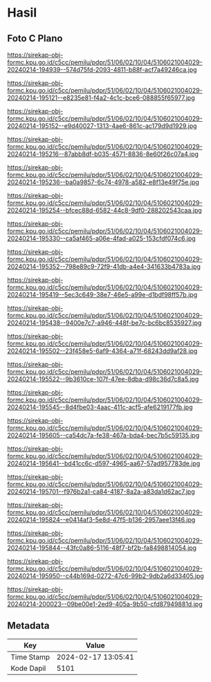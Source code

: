 # Hasil

## Foto C Plano

https://sirekap-obj-formc.kpu.go.id/c5cc/pemilu/pdpr/51/06/02/10/04/5106021004029-20240214-194939--574d75fd-2093-4811-b88f-acf7a49246ca.jpg

https://sirekap-obj-formc.kpu.go.id/c5cc/pemilu/pdpr/51/06/02/10/04/5106021004029-20240214-195121--e8235e81-f4a2-4c1c-bce6-088855f65977.jpg

https://sirekap-obj-formc.kpu.go.id/c5cc/pemilu/pdpr/51/06/02/10/04/5106021004029-20240214-195152--e9d40027-1313-4ae6-861c-ac179d9d1929.jpg

https://sirekap-obj-formc.kpu.go.id/c5cc/pemilu/pdpr/51/06/02/10/04/5106021004029-20240214-195216--87abb8df-b035-4571-8836-8e60f26c07a4.jpg

https://sirekap-obj-formc.kpu.go.id/c5cc/pemilu/pdpr/51/06/02/10/04/5106021004029-20240214-195236--ba0a9857-6c74-4978-a582-e8f13e49f75e.jpg

https://sirekap-obj-formc.kpu.go.id/c5cc/pemilu/pdpr/51/06/02/10/04/5106021004029-20240214-195254--bfcec88d-6582-44c8-9df0-288202543caa.jpg

https://sirekap-obj-formc.kpu.go.id/c5cc/pemilu/pdpr/51/06/02/10/04/5106021004029-20240214-195330--ca5af465-a06e-4fad-a025-153cfdf074c6.jpg

https://sirekap-obj-formc.kpu.go.id/c5cc/pemilu/pdpr/51/06/02/10/04/5106021004029-20240214-195352--798e89c9-72f9-41db-a4e4-341633b4783a.jpg

https://sirekap-obj-formc.kpu.go.id/c5cc/pemilu/pdpr/51/06/02/10/04/5106021004029-20240214-195419--5ec3c649-38e7-46e5-a99e-d1bdf98ff57b.jpg

https://sirekap-obj-formc.kpu.go.id/c5cc/pemilu/pdpr/51/06/02/10/04/5106021004029-20240214-195438--9400e7c7-a946-448f-be7c-bc6bc8535927.jpg

https://sirekap-obj-formc.kpu.go.id/c5cc/pemilu/pdpr/51/06/02/10/04/5106021004029-20240214-195502--23f458e5-6af9-4364-a71f-68243dd9af28.jpg

https://sirekap-obj-formc.kpu.go.id/c5cc/pemilu/pdpr/51/06/02/10/04/5106021004029-20240214-195522--9b3610ce-107f-47ee-8dba-d98c36d7c8a5.jpg

https://sirekap-obj-formc.kpu.go.id/c5cc/pemilu/pdpr/51/06/02/10/04/5106021004029-20240214-195545--8d4fbe03-4aac-411c-acf5-afe6219177fb.jpg

https://sirekap-obj-formc.kpu.go.id/c5cc/pemilu/pdpr/51/06/02/10/04/5106021004029-20240214-195605--ca54dc7a-fe38-467a-bda4-bec7b5c59135.jpg

https://sirekap-obj-formc.kpu.go.id/c5cc/pemilu/pdpr/51/06/02/10/04/5106021004029-20240214-195641--bd41cc6c-d597-4965-aa67-57ad957783de.jpg

https://sirekap-obj-formc.kpu.go.id/c5cc/pemilu/pdpr/51/06/02/10/04/5106021004029-20240214-195701--f976b2a1-ca84-4187-8a2a-a83da1d62ac7.jpg

https://sirekap-obj-formc.kpu.go.id/c5cc/pemilu/pdpr/51/06/02/10/04/5106021004029-20240214-195824--e0414af3-5e8d-47f5-b136-2957aee13f46.jpg

https://sirekap-obj-formc.kpu.go.id/c5cc/pemilu/pdpr/51/06/02/10/04/5106021004029-20240214-195844--43fc0a86-5116-48f7-bf2b-fa8498814054.jpg

https://sirekap-obj-formc.kpu.go.id/c5cc/pemilu/pdpr/51/06/02/10/04/5106021004029-20240214-195950--c44b169d-0272-47c6-99b2-9db2a6d33405.jpg

https://sirekap-obj-formc.kpu.go.id/c5cc/pemilu/pdpr/51/06/02/10/04/5106021004029-20240214-200023--09be00e1-2ed9-405a-9b50-cfd87949881d.jpg


## Metadata

| Key        | Value               |
| ---------- | ------------------- |
| Time Stamp | 2024-02-17 13:05:41 |
| Kode Dapil | 5101                |



